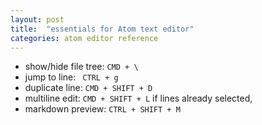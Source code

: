 ```yaml
---
layout: post
title:  "essentials for Atom text editor"
categories: atom editor reference
---
```


 - show/hide file tree: ```CMD + \```
 - jump to line: ``` CTRL + g```
 - duplicate line: ```CMD + SHIFT + D```
 - multiline edit: ```CMD + SHIFT + L``` if lines already selected, ``` ```
 - markdown preview: ```CTRL + SHIFT + M```

